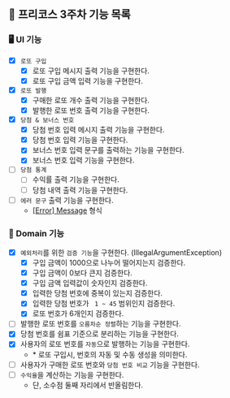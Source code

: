 ## 🎱 프리코스 3주차 기능 목록

### 🖥 UI 기능

- [x] `로또 구입`
  - [x] 로또 구입 메시지 출력 기능을 구현한다.
  - [x] 로또 구입 금액 입력 기능을 구현한다.
- [x] `로또 발행`
  - [x] 구매한 로또 개수 출력 기능을 구현한다.
  - [x] 발행한 로또 번호 출력 기능을 구현한다.
- [x] `당첨 & 보너스 번호`
  - [x] 당첨 번호 입력 메시지 출력 기능을 구현한다.
  - [x] 당첨 번호 입력 기능을 구현한다.
  - [x] 보너스 번호 입력 문구를 출력하는 기능을 구현한다.
  - [x] 보너스 번호 입력 기능을 구현한다.
- [ ] `당첨 통계`
  - [ ] 수익률 출력 기능을 구현한다.
  - [ ] 당첨 내역 출력 기능을 구현한다.
- [ ] `에러 문구` 출력 기능을 구현한다.
  - <u>[Error] Message</u> 형식

### 🎨 Domain 기능

- [x] `예외처리`를 위한 `검증 기능`을 구현한다. (IllegalArgumentException)
  - [x] 구입 금액이 1000으로 나누어 떨어지는지 검증한다.
  - [x] 구입 금액이 0보다 큰지 검증한다.
  - [x] 구입 금액 입력값이 숫자인지 검증한다.
  - [x] 입력한 당첨 번호에 중복이 있는지 검증한다.
  - [x] 입력한 당첨 번호가 ` 1 ~ 45` 범위인지 검증한다.
  - [x] 로또 번호가 6개인지 검증한다.
- [ ] 발행한 로또 번호를 `오름차순 정렬`하는 기능을 구현한다.
- [x] 당첨 번호를 쉼표 기준으로 분리하는 기능을 구현한다.
- [x] 사용자의 로또 번호를 `자동`으로 발행하는 기능을 구현한다.
  - \* 로또 구입시, 번호의 자동 및 수동 생성을 의미한다.
- [ ] 사용자가 구매한 로또 번호와 `당첨 번호 비교` 기능을 구현한다.
- [ ] `수익율`을 계산하는 기능을 구현한다.
  - 단, 소수점 둘째 자리에서 반올림한다.